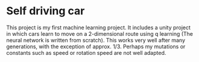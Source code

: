 # Self driving car

This project is my first machine learning project. It includes a unity project in which cars learn to move on a 2-dimensional route using q learning (The neural network is written from scratch).
This works very well after many generations, with the exception of approx. 1/3. Perhaps my mutations or constants such as speed or rotation speed are not well adapted.

